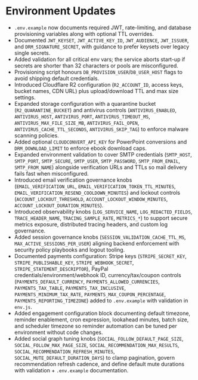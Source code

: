# Environment Updates

- `.env.example` now documents required JWT, rate-limiting, and database provisioning variables along with optional TTL overrides.
- Documented `JWT_KEYSET`, `JWT_ACTIVE_KEY_ID`, `JWT_AUDIENCE`, `JWT_ISSUER`, and `DRM_SIGNATURE_SECRET`, with guidance to prefer keysets over legacy single secrets.
- Added validation for all critical env vars; the service aborts start-up if secrets are shorter than 32 characters or pools are misconfigured.
- Provisioning script honours `DB_PROVISION_USER`/`DB_USER_HOST` flags to avoid shipping default credentials.
- Introduced Cloudflare R2 configuration (`R2_ACCOUNT_ID`, access keys, bucket names, CDN URL) plus upload/download TTL and max size settings.
- Expanded storage configuration with a quarantine bucket (`R2_QUARANTINE_BUCKET`) and antivirus controls (`ANTIVIRUS_ENABLED`, `ANTIVIRUS_HOST`, `ANTIVIRUS_PORT`, `ANTIVIRUS_TIMEOUT_MS`, `ANTIVIRUS_MAX_FILE_SIZE_MB`, `ANTIVIRUS_FAIL_OPEN`, `ANTIVIRUS_CACHE_TTL_SECONDS`, `ANTIVIRUS_SKIP_TAG`) to enforce malware scanning policies.
- Added optional `CLOUDCONVERT_API_KEY` for PowerPoint conversions and `DRM_DOWNLOAD_LIMIT` to enforce ebook download caps.
- Expanded environment validation to cover SMTP credentials (`SMTP_HOST`, `SMTP_PORT`, `SMTP_SECURE`, `SMTP_USER`, `SMTP_PASSWORD`, `SMTP_FROM_EMAIL`, `SMTP_FROM_NAME`) alongside verification URLs and TTLs so mail delivery fails fast when misconfigured.
- Introduced email verification governance knobs (`EMAIL_VERIFICATION_URL`, `EMAIL_VERIFICATION_TOKEN_TTL_MINUTES`, `EMAIL_VERIFICATION_RESEND_COOLDOWN_MINUTES`) and lockout controls (`ACCOUNT_LOCKOUT_THRESHOLD`, `ACCOUNT_LOCKOUT_WINDOW_MINUTES`, `ACCOUNT_LOCKOUT_DURATION_MINUTES`).
- Introduced observability knobs (`LOG_SERVICE_NAME`, `LOG_REDACTED_FIELDS`, `TRACE_HEADER_NAME`, `TRACING_SAMPLE_RATE`, `METRICS_*`) to support secure metrics exposure, distributed tracing headers, and custom log governance.
- Added session governance knobs (`SESSION_VALIDATION_CACHE_TTL_MS`, `MAX_ACTIVE_SESSIONS_PER_USER`) aligning backend enforcement with security policy playbooks and logout tooling.
- Documented payments configuration: Stripe keys (`STRIPE_SECRET_KEY`, `STRIPE_PUBLISHABLE_KEY`, `STRIPE_WEBHOOK_SECRET`, `STRIPE_STATEMENT_DESCRIPTOR`), PayPal credentials/environment/webhook ID, currency/tax/coupon controls (`PAYMENTS_DEFAULT_CURRENCY`, `PAYMENTS_ALLOWED_CURRENCIES`, `PAYMENTS_TAX_TABLE`, `PAYMENTS_TAX_INCLUSIVE`, `PAYMENTS_MINIMUM_TAX_RATE`, `PAYMENTS_MAX_COUPON_PERCENTAGE`, `PAYMENTS_REPORTING_TIMEZONE`) added to `.env.example` with validation in `env.js`.
- Added engagement configuration block documenting default timezone, reminder enablement, cron expression, lookahead minutes, batch size, and scheduler timezone so reminder automation can be tuned per environment without code changes.
- Added social graph tuning knobs (`SOCIAL_FOLLOW_DEFAULT_PAGE_SIZE`, `SOCIAL_FOLLOW_MAX_PAGE_SIZE`, `SOCIAL_RECOMMENDATION_MAX_RESULTS`, `SOCIAL_RECOMMENDATION_REFRESH_MINUTES`, `SOCIAL_MUTE_DEFAULT_DURATION_DAYS`) to clamp pagination, govern recommendation refresh cadence, and define default mute durations with validation + `.env.example` documentation.
